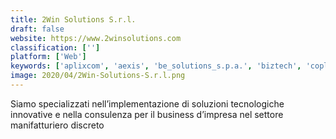 ```yaml
---
title: 2Win Solutions S.r.l.
draft: false 
website: https://www.2winsolutions.com
classification: ['']
platform: ['Web']
keywords: ['aplixcom', 'aexis', 'be_solutions_s.p.a.', 'biztech', 'copley_consulting_group', 'datafront_solutions', 'guide_technologies', 'professional_accounting_solutions', 'sapphire_systems', 'single_source_systems', 'synergy_resources', 'the_lake_companies', 'visual_k', 'visual_south', 'watermark_solutions']
image: 2020/04/2Win-Solutions-S.r.l.png
---
```

Siamo specializzati nell’implementazione di soluzioni tecnologiche innovative e nella consulenza per il business d’impresa nel settore manifatturiero discreto